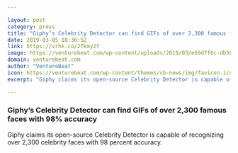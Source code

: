 ```yaml
---

layout: post
category: press
title: "Giphy’s Celebrity Detector can find GIFs of over 2,300 famous faces with 98% accuracy"
date: 2019-03-05 18:36:52
link: https://vrhk.co/2Tkmy2Y
image: https://venturebeat.com/wp-content/uploads/2019/03/e69d7f6c-db56-4c0b-aeb5-74df8050e5af.png?w=1200&strip=all
domain: venturebeat.com
author: "VentureBeat"
icon: https://venturebeat.com/wp-content/themes/vb-news/img/favicon.ico
excerpt: "Giphy claims its open-source Celebrity Detector is capable of recognizing over 2,300 celebrity faces with 98 percent accuracy."

---
```


### Giphy’s Celebrity Detector can find GIFs of over 2,300 famous faces with 98% accuracy

Giphy claims its open-source Celebrity Detector is capable of recognizing over 2,300 celebrity faces with 98 percent accuracy.